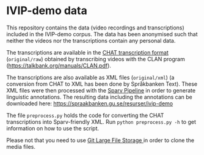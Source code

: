 # IVIP-demo data

This repository contains the data (video recordings and transcriptions) included in the IVIP-demo corpus. The data has been anonymised such that neither the videos nor the transcriptions contain any personal data.

The transcriptions are available in the [CHAT transcription format](https://talkbank.org/manuals/CHAT.html) (`original/raw`) obtained by transcribing videos with the CLAN program (https://talkbank.org/manuals/CLAN.pdf).

The transcriptions are also available as XML files (`original/xml`) (a conversion from CHAT to XML has been done by Språkbanken Text). These XML files were then processed with the [Sparv Pipeline](https://spraakbanken.gu.se/sparv) in order to generate linguistic annotations. The resulting data including the annotations can be downloaded here: https://spraakbanken.gu.se/resurser/ivip-demo

The file `preprocess.py` holds the code for converting the CHAT transcriptions into Sparv-friendly XML. Run `python preprocess.py -h` to get information on how to use the script.

Please not that you need to use [Git Large File Storage ](https://git-lfs.com/) in order to clone the media files.
